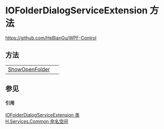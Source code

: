 # IOFolderDialogServiceExtension 方法
https://github.com/HeBianGu/WPF-Control



## 方法
<table>
<tr>
<td><a href="800c8e30-9c9e-0563-1309-541371bc4f7d">ShowOpenFolder</a></td>
<td> </td></tr>
</table>

## 参见


#### 引用
<a href="af657282-c388-a396-039c-c87ec5e34c22">IOFolderDialogServiceExtension 类</a>  
<a href="b9cdd84f-6623-a51a-f53b-465103ced202">H.Services.Common 命名空间</a>  
